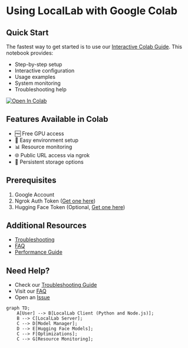 # Using LocalLab with Google Colab

## Quick Start

The fastest way to get started is to use our [Interactive Colab Guide](./locallab_colab_guide.ipynb). This notebook provides:

- Step-by-step setup
- Interactive configuration
- Usage examples
- System monitoring
- Troubleshooting help

[![Open In Colab](https://colab.research.google.com/assets/colab-badge.svg)](https://colab.research.google.com/github/Developer-Utkarsh/LocalLab/blob/main/docs/colab/locallab_colab_guide.ipynb)

## Features Available in Colab

- 🆓 Free GPU access
- 🔄 Easy environment setup
- 📊 Resource monitoring
- 🌐 Public URL access via ngrok
- 💾 Persistent storage options

## Prerequisites

1. Google Account
2. Ngrok Auth Token ([Get one here](https://dashboard.ngrok.com/signup))
3. Hugging Face Token (Optional, [Get one here](https://huggingface.co/settings/tokens))

## Additional Resources

- [Troubleshooting](./troubleshooting.md)
- [FAQ](./faq.md)
- [Performance Guide](../features/performance.md)

## Need Help?

- Check our [Troubleshooting Guide](./troubleshooting.md)
- Visit our [FAQ](./faq.md)
- Open an [Issue](https://github.com/Developer-Utkarsh/LocalLab/issues)

```mermaid
graph TD;
    A[User] --> B[LocalLab Client (Python and Node.js)];
    B --> C[LocalLab Server];
    C --> D[Model Manager];
    D --> E[Hugging Face Models];
    C --> F[Optimizations];
    C --> G[Resource Monitoring];
```
